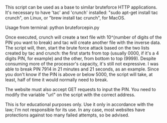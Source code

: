 This script can be used as a base to similar bruteforce HTTP applications. It's necessary to have 'tac' and 'crunch' installed: "sudo apt-get install tac crunch", on Linux, or "brew install tac crunch", for MacOS.

Usage from terminal: python bruteforcepin.py

Once executed, crunch will create a text file with 10^(number of digits of the PIN you want to break) and tac will create another file with the inverse data. The script will, then, start the brute force attack based on the two lists created by tac and crunch: the first starts from top (usually 0000, if it's a 4 digits PIN, for example) and the other, from bottom to top (9999). Despite consuming more of the processor's capacity, it's still not expressive. I was able to break PIN 7914 in 21 minutes and 21 seconds, as an example. Since you don't know if the PIN is above or below 5000, the script will take, at least, half of time it would normally need to break.

The website must also accept GET requests to input the PIN. You need to modify the variable "url" on the script with the correct address.

This is for educational purposes only. Use it only in accordance with the law; I'm not responsible for its use. In any case, most websites have protections against too many failed attempts, so be advised.
